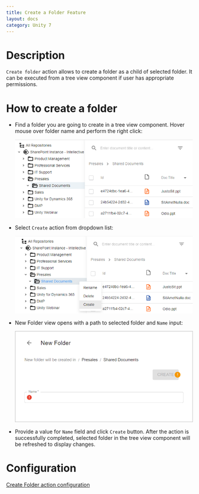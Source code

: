 ```yaml
---
title: Create a Folder Feature
layout: docs
category: Unity 7
---
```

# Description

`Create folder` action allows to create a folder as a child of selected folder. It can be executed from a tree view component if user has appropriate permissions.

# How to create a folder

- Find a folder you are going to create in a tree view component. Hover mouse over folder name and perform the right click:

  ![Folder actions button](./create-folder/images/react-ui-image1.png)

- Select `Create` action from dropdown list:

  ![Create action menu](./create-folder/images/react-ui-image2.png)

- New Folder view opens with a path to selected folder and `Name` input:

  ![New Folder View](./create-folder/images/react-ui-image3.png)

- Provide a value for `Name` field and click `Create` button. After the action is successfully completed, selected folder in the tree view component will be refreshed to display changes.
    
# Configuration

[Create Folder action configuration](../../configuration/actions/create-folder.md)  
